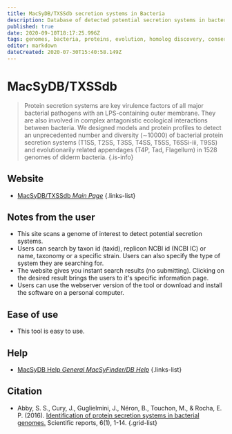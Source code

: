 ```yaml
---
title: MacSyDB/TXSSdb secretion systems in Bacteria
description: Database of detected potential secretion systems in bacterial genomes
published: true
date: 2020-09-10T18:17:25.996Z
tags: genomes, bacteria, proteins, evolution, homolog discovery, conservation
editor: markdown
dateCreated: 2020-07-30T15:40:58.149Z
---
```


# MacSyDB/TXSSdb

> Protein secretion systems are key virulence factors of all major bacterial pathogens with an LPS-containing outer membrane. They are also involved in complex antagonistic ecological interactions between bacteria. We designed models and protein profiles to detect an unprecedented number and diversity (∼10000) of bacterial protein secretion systems (T1SS, T2SS, T3SS, T4SS, T5SS, T6SSi-iii, T9SS) and evolutionarily related appendages (T4P, Tad, Flagellum) in 1528 genomes of diderm bacteria.
{.is-info}

 

## Website 

- [MacSyDB/TXSSdb *Main Page*](http://macsydb.web.pasteur.fr/txssdb/_design/txssdb/index.html)
 {.links-list}


## Notes from the user
 
- This site scans a genome of interest to detect potential secretion systems.
- Users can search by taxon id (taxid), replicon NCBI id (NCBI IC) or name, taxonomy or a specific strain. Users can also specify the type of system they are searching for. 
- The website gives you instant search results (no submitting). Clicking on the desired result brings the users to it's specific information page. 
- Users can use the webserver version of the tool or download and install the software on a personal computer. 
 
## Ease of use

- This tool is easy to use. 

## Help

- [MacSyDB Help *General MacSyFinder/DB Help*](https://macsyfinder.readthedocs.io/en/latest/)
{.links-list}
## Citation 

- Abby, S. S., Cury, J., Guglielmini, J., Néron, B., Touchon, M., & Rocha, E. P. (2016). [Identification of protein secretion systems in bacterial genomes.](https://www.nature.com/articles/srep23080) Scientific reports, 6(1), 1-14.
{.grid-list}
